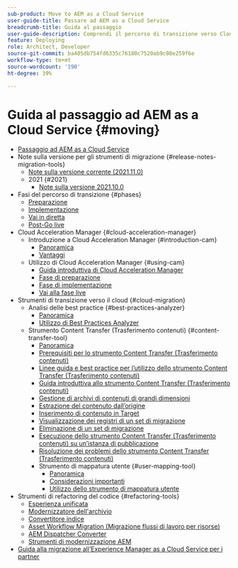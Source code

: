 ```yaml
---
sub-product: Move to AEM as a Cloud Service
user-guide-title: Passare ad AEM as a Cloud Service
breadcrumb-title: Guida al passaggio
user-guide-description: Comprendi il percorso di transizione verso Cloud Service.
feature: Deploying
role: Architect, Developer
source-git-commit: ba405db754fd6335c76180c7520ab9c08e259f6e
workflow-type: tm+mt
source-wordcount: '190'
ht-degree: 39%

---
```



# Guida al passaggio ad AEM as a Cloud Service {#moving}

+ [Passaggio ad AEM as a Cloud Service](/help/move-to-cloud-service/home.md)
+ Note sulla versione per gli strumenti di migrazione {#release-notes-migration-tools}
   + [Note sulla versione corrente (2021.11.0)](/help/move-to-cloud-service/release-notes/release-notes-migration-tools-current.md)
   + 2021 {#2021}
      + [Note sulla versione 2021.10.0](/help/move-to-cloud-service/release-notes/release-notes-migration-tools-2021-10-0.md)
+ Fasi del percorso di transizione {#phases}
   + [Preparazione](/help/move-to-cloud-service/migration-readiness.md)
   + [Implementazione](/help/move-to-cloud-service/migration-implementation.md)
   + [Vai in diretta](/help/move-to-cloud-service/migration-go-live.md)
   + [Post-Go live](/help/move-to-cloud-service/migration-post-go-live.md)
+ Cloud Acceleration Manager {#cloud-acceleration-manager}
   + Introduzione a Cloud Acceleration Manager {#introduction-cam}
      + [Panoramica](/help/move-to-cloud-service/cloud-acceleration-manager/introduction/overview-cam.md)
      + [Vantaggi](/help/move-to-cloud-service/cloud-acceleration-manager/introduction/benefits-cam.md)
   + Utilizzo di Cloud Acceleration Manager {#using-cam}
      + [Guida introduttiva di Cloud Acceleration Manager](/help/move-to-cloud-service/cloud-acceleration-manager/using-cam/getting-started-cam.md)
      + [Fase di preparazione](/help/move-to-cloud-service/cloud-acceleration-manager/using-cam/cam-readiness-phase.md)
      + [Fase di implementazione](/help/move-to-cloud-service/cloud-acceleration-manager/using-cam/cam-implementation-phase.md)
      + [Vai alla fase live](/help/move-to-cloud-service/cloud-acceleration-manager/using-cam/cam-golive-phase.md)
+ Strumenti di transizione verso il cloud {#cloud-migration}
   + Analisi delle best practice {#best-practices-analyzer}
      + [Panoramica](/help/move-to-cloud-service/best-practices-analyzer/overview-best-practices-analyzer.md)
      + [Utilizzo di Best Practices Analyzer](/help/move-to-cloud-service/best-practices-analyzer/using-best-practices-analyzer.md)
   + Strumento Content Transfer (Trasferimento contenuti) {#content-transfer-tool}
      + [Panoramica](/help/move-to-cloud-service/content-transfer-tool/using-content-transfer-tool/overview-content-transfer-tool.md)
      + [Prerequisiti per lo strumento Content Transfer (Trasferimento contenuti)](/help/move-to-cloud-service/content-transfer-tool/using-content-transfer-tool/prerequisites-content-transfer-tool.md)
      + [Linee guida e best practice per l’utilizzo dello strumento Content Transfer (Trasferimento contenuti)](/help/move-to-cloud-service/content-transfer-tool/using-content-transfer-tool/guidelines-best-practices-content-transfer-tool.md)
      + [Guida introduttiva allo strumento Content Transfer (Trasferimento contenuti)](/help/move-to-cloud-service/content-transfer-tool/using-content-transfer-tool/getting-started-content-transfer-tool.md)
      + [Gestione di archivi di contenuti di grandi dimensioni](/help/move-to-cloud-service/content-transfer-tool/using-content-transfer-tool/handling-large-content-repositories.md)
      + [Estrazione del contenuto dall’origine](/help/move-to-cloud-service/content-transfer-tool/using-content-transfer-tool/extracting-content.md)
      + [Inserimento di contenuto in Target](/help/move-to-cloud-service/content-transfer-tool/using-content-transfer-tool/ingesting-content.md)
      + [Visualizzazione dei registri di un set di migrazione](/help/move-to-cloud-service/content-transfer-tool/using-content-transfer-tool/viewing-logs.md)
      + [Eliminazione di un set di migrazione](/help/move-to-cloud-service/content-transfer-tool/using-content-transfer-tool/deleting-migrationset.md)
      + [Esecuzione dello strumento Content Transfer (Trasferimento contenuti) su un’istanza di pubblicazione](/help/move-to-cloud-service/content-transfer-tool/using-content-transfer-tool/running-content-transfer-tool-publish-instance.md)
      + [Risoluzione dei problemi dello strumento Content Transfer (Trasferimento contenuti)](/help/move-to-cloud-service/content-transfer-tool/using-content-transfer-tool/troubleshooting-content-transfer-tool.md)
      + Strumento di mappatura utente {#user-mapping-tool}
         + [Panoramica](/help/move-to-cloud-service/content-transfer-tool/user-mapping-tool/overview-user-mapping-tool.md)
         + [Considerazioni importanti](/help/move-to-cloud-service/content-transfer-tool/user-mapping-tool/considerations-user-mapping-tool.md)
         + [Utilizzo dello strumento di mappatura utente](/help/move-to-cloud-service/content-transfer-tool/user-mapping-tool/using-user-mapping-tool.md)
+ Strumenti di refactoring del codice {#refactoring-tools}
   + [Esperienza unificata](/help/move-to-cloud-service/unified-experience.md)
   + [Modernizzatore dell&#39;archivio](/help/move-to-cloud-service/refactoring-tools/repo-modernizer.md)
   + [Convertitore indice](/help/move-to-cloud-service/refactoring-tools/index-converter.md)
   + [Asset Workflow Migration (Migrazione flussi di lavoro per risorse) ](/help/move-to-cloud-service/moving-to-aem-assets/asset-workflow-migration-tool.md)
   + [AEM Dispatcher Converter](/help/move-to-cloud-service/refactoring-tools/dispatcher-transformation-utility-tools.md)
   + [Strumenti di modernizzazione AEM](/help/move-to-cloud-service/refactoring-tools/aem-modernization-tools.md)
+ [Guida alla migrazione all’Experience Manager as a Cloud Service per i partner](/help/move-to-cloud-service/getting-started.md)
